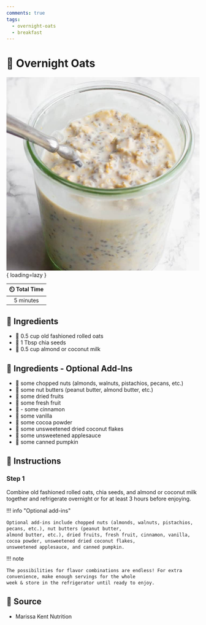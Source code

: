 ```yaml
---
comments: true
tags:
  - overnight-oats
  - breakfast
---
```

# :ear_of_rice: Overnight Oats

![Overnight Oats](../assets/images/overnight-oats.jpg){ loading=lazy }

| :timer_clock: Total Time |
|:-----------------------: |
| 5 minutes |

## :salt: Ingredients

- :ear_of_rice: 0.5 cup old fashioned rolled oats
- :seedling: 1 Tbsp chia seeds
- :chestnut: 0.5 cup almond or coconut milk

## :salt: Ingredients - Optional Add-Ins

- :chestnut: some chopped nuts (almonds, walnuts, pistachios, pecans, etc.)
- :butter: some nut butters (peanut butter, almond butter, etc.)
- :peach: some dried fruits
- :banana: some fresh fruit
- :custard: - some cinnamon
- :icecream: some vanilla
- :chocolate_bar: some cocoa powder
- :coconut: some unsweetened dried coconut flakes
- :apple: some unsweetened applesauce
- :jack_o_lantern: some canned pumpkin

## :pencil: Instructions

### Step 1

Combine old fashioned rolled oats, chia seeds, and almond or coconut milk together and refrigerate overnight or for at
least 3 hours before enjoying.

!!! info "Optional add-ins"

    Optional add-ins include chopped nuts (almonds, walnuts, pistachios, pecans, etc.), nut butters (peanut butter,
    almond butter, etc.), dried fruits, fresh fruit, cinnamon, vanilla, cocoa powder, unsweetened dried coconut flakes,
    unsweetened applesauce, and canned pumpkin.

!!! note

    The possibilities for flavor combinations are endless! For extra convenience, make enough servings for the whole
    week & store in the refrigerator until ready to enjoy.

## :link: Source

- Marissa Kent Nutrition
